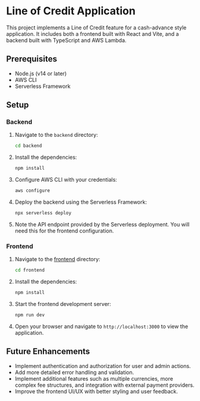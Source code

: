 # Line of Credit Application

This project implements a Line of Credit feature for a cash-advance style application. It includes both a frontend built with React and Vite, and a backend built with TypeScript and AWS Lambda.

## Prerequisites

- Node.js (v14 or later)
- AWS CLI
- Serverless Framework

## Setup

### Backend

1. Navigate to the `backend` directory:

   ```sh
   cd backend
   ```

2. Install the dependencies:

   ```sh
   npm install
   ```

3. Configure AWS CLI with your credentials:

   ```sh
   aws configure
   ```

4. Deploy the backend using the Serverless Framework:

   ```sh
   npx serverless deploy
   ```

5. Note the API endpoint provided by the Serverless deployment. You will need this for the frontend configuration.

### Frontend

1. Navigate to the [frontend](http://_vscodecontentref_/2) directory:

   ```sh
   cd frontend
   ```

2. Install the dependencies:

   ```sh
   npm install
   ```

3. Start the frontend development server:

   ```sh
   npm run dev
   ```

4. Open your browser and navigate to `http://localhost:3000` to view the application.

## Future Enhancements

- Implement authentication and authorization for user and admin actions.
- Add more detailed error handling and validation.
- Implement additional features such as multiple currencies, more complex fee structures, and integration with external payment providers.
- Improve the frontend UI/UX with better styling and user feedback.
